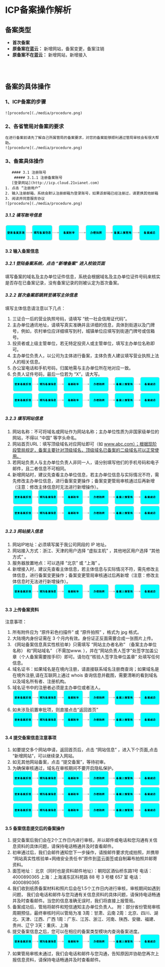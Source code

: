 <properties
	pageTitle="首次备案 | Azure"
	description="ICP"
	services="ICP Back Up"
	documentationCenter=""
	authors="will"
	manager="edwinc"
	editor=""
	tags="icp-backup"/>

<tags
	ms.service="ICP Back Up"
	ms.workload=""
	ms.tgt_pltfrm=""
	ms.devlang="na"
	ms.topic="article"
	ms.date="01/18/2017"
	wacn.date="01/18/2017"
	wacn.lang="cn" 
	ms.author="will"/>


# ICP备案操作解析

## 备案类型

- **首次备案** 
- **原备案在蓝云：** 新增网站，备案变更，备案注销
- **原备案不在蓝云：** 新增网站，新增接入
</br>
</br>

## 备案的具体操作
   ### 1、ICP备案的步骤
    ![procedure](./media/procedure.png)
   ### 2、各省管局对备案的要求
    在进行备案前请先了解自己所属管局的备案要求，对您的备案能够顺利通过管局审核会有很大帮助。
    ![procedure](./media/procedure.png)
   ### 3、备案具体操作

       #### 3.1 注册账号
       	##### 3.1.1 注册备案账号
       [登录网站](http://icp.cloud.21vianet.com)
 	1. 点击 “注册用户”
	2. 输入注册邮箱，系统会默认注册邮箱为登录账号，如果该邮箱已经注册过，请更换其他邮箱
	3. 阅读并同意服务协议
	![procedure](./media/procedure.png)

##### 3.1.2 填写账号信息
![procedure](./media/procedure.png)

#### 3.2 输入备案信息
##### 3.2.1 登陆备案系统，点击 “新增备案” 进入校验页面

填写备案的域名及主办单位证件信息，系统会根据域名及主办单位证件号码来核实是否存在已备案记录，没有备案记录的则被认定为首次备案。
##### 3.2.2 首次备案即跳转至填写主体信息
填写主体信息请注意以下几点：
1. 三证合一后的营业执照号码，请填写 “统一社会信用证代码”。
2. 主办单位通讯地址，请填写真实准确并且详细的信息，具体到街道以及门牌号，例如，农村单位应详细填写到村，城镇单位应填写到街道门牌号或信箱号。
3. 投资者或上级主管单位，若无特定投资人或主管单位，填写主办单位名称即可。
4. 主办单位负责人，以公司为主体进行备案，主体负责人建议填写营业执照上法人的相关信息。
5. 办公室电话和手机号码，归属地需与主办单位所在地对应一致。
6. 负责人证件号码，最后一位若为 “X”，请大写。
![procedure](./media/procedure.png)
![procedure](./media/procedure.png)

##### 3.2.3 填写网站信息
1. 网站名称：不可将域名或网址作为网站名称；主办单位性质为非国家级单位的网站，不得以 “中国” 等字头命名。
2. 网站首页URL：填写顶级域名对应网址即可（如 www.abc.com）；根据现阶段管局规定，备案主要针对顶级域名，顶级域名已备案的二级域名可以正常使用。
3. 若网站负责人与主办单位负责人非同一人，请分别填写他们的手机号码和电子邮件，且二者信息不可相同。
4. 新增网站时，建议先查看主办单位信息，若主办单位信息与实际情况不符，需先修改主办单位信息，进行备案变更操作；备案变更管局审核通过后再新增（注意：修改主体信息时无法进行新增操作）。
![procedure](./media/procedure.png)
![procedure](./media/procedure.png)

##### 3.2.3 网站接入信息
1. 网站IP地址：必须填写属于我公司网段的 IP 地址。
2. 网站接入方式：浙江、天津的用户选择 “虚拟主机” ，其他地区用户选择 “其他方式” 。
3. 服务器放置地点：可以选择 “北京” 或 “上海” 。
4. 新增接入时，建议先查看主体信息，若主体信息与实际情况不符，需先修改主体信息，进行备案变更操作；备案变更管局审核通过后再新增（注意：修改主体信息时无法进行新增操作）。
![procedure](./media/procedure.png)

#### 3.3 上传备案资料
注意事项：

1. 所有附件应为 “原件彩色扫描件” 或 “原件拍照” ，格式为 jpg 格式。
2. 大陆境内身份证需在 3 个月内有效。身份证正反面需要合成一张图片上传。
3. 《网站备案信息真实性核验单》只需填写 “网站主办者名称” （备案主办单位名称） 和“网站域名” （不需加www. ），并在“网站负责人签字”处签字加盖公章（个人备案需要按手印）即可。请勿在“核验人签字及单位盖章” 处填写任何信息。
4. 域名证书：如果域名是在境内注册，请直接联系域名注册商查询；如果域名是在境外注册,请在互联网上通过 whois 查询信息并截图，需要清晰的看到域名以及域名所有者、注册机构。
5. 域名证书中的注册者必须是主办单位或者法人。
 ![procedure](./media/procedure.png)
6. 如未涉及前置审批项，则直接点击“返回首页”
 ![procedure](./media/procedure.png)

#### 3.4 提交备案信息注意事项
1. 如要提交多个网站申请，返回首页后，点击 “网站信息” ，进入下个页面,点击 “新增网站”，可以继续录入网站。
2. 如无其他网站备案，点击 “提交备案”，等待初审。
3. 为确保审核通过，域名在审核期间不要开启隐私保护。
![procedure](./media/procedure.png)
![procedure](./media/procedure.png)
![procedure](./media/procedure.png)

#### 3.5 备案信息提交后的备案操作
1. 提交备案后我们会在2个工作日内进行审核，并以邮件或电话和您沟通有关信息资料的具体问题，请保持电话畅通并及时查看邮件。
2. 初审通过后，我们会邮件通知您下一步操作，请按邮件要求完成拍照，并携带 “网站真实性核验单+网络安全责任书”原件到蓝云面签或自制幕布拍照并邮寄资料。
3. 面签地址：
   北京（同时也是资料邮件地址）：朝阳区酒仙桥东路1号 电话：4000890365 
   上海：上海浦东区科苑路 88 号 3 号楼 657 室 电话：4000890365 
4. 我们收到纸质备案材料和照片后会在1.5个工作日内进行审核，审核期间如遇到问题， 我们会电话和邮件与您沟通有关信息资料的具体问题，请保持电话畅通并及时查看邮件。当您的信息准确无误时，我们将直接上报管局。
5. 备案成功后，管局将邮件和短信通知主办单位负责人。
   附：部分省份管局审核周期预估，最终审核时间以管局为准
   3周：甘肃、云南
   2周：北京、四川、湖北、天津、江西、广西
   1周：广东、江苏、浙江、河南、陕西、安徽、福建、贵州、辽宁
   3天：重庆、上海
6. 提交备案信息之后，您可以在相应的备案类型模块内查询备案进度。
 ![procedure](./media/procedure.png)
7. 如果管局审核未通过，我们会电话和邮件与您沟通，告知原因并协助您再次上报信息资料，请保持电话畅通并及时查看邮件。

</br>
</br>
